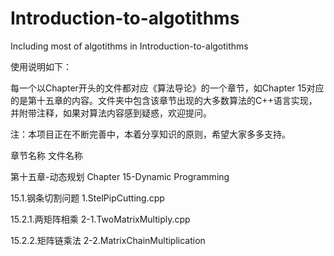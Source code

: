 # Introduction-to-algotithms
Including most of algotithms in Introduction-to-algotithms

使用说明如下：

每一个以Chapter开头的文件都对应《算法导论》的一个章节，如Chapter 15对应的是第十五章的内容。文件夹中包含该章节出现的大多数算法的C++语言实现，并附带注释，如果对算法内容感到疑惑，欢迎提问。

注：本项目正在不断完善中，本着分享知识的原则，希望大家多多支持。

章节名称                                       文件名称

第十五章-动态规划                               Chapter 15-Dynamic Programming

15.1.钢条切割问题                              1.StelPipCutting.cpp

15.2.1.两矩阵相乘                              2-1.TwoMatrixMultiply.cpp

15.2.2.矩阵链乘法                              2-2.MatrixChainMultiplication

